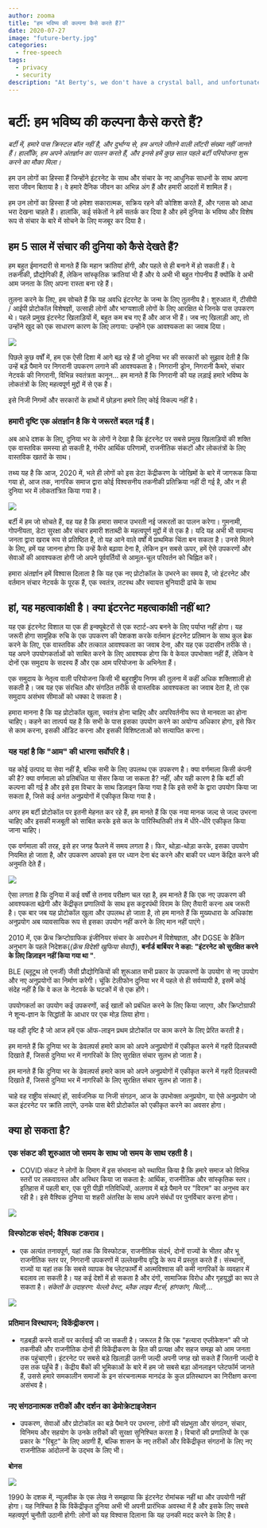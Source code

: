 ```yaml
---
author: zooma
title: "हम भविष्य की कल्पना कैसे करते हैं?"
date: 2020-07-27
image: "future-berty.jpg"
categories:
  - free-speech
tags:
  - privacy
  - security
description: "At Berty's, we don't have a crystal ball, and unfortunately, we don't know the next winning lottery numbers. However, we do follow our intuitions, and these led us a few years ago to start the Berty project."
---
```


# बर्टी: हम भविष्य की कल्पना कैसे करते हैं?

*बर्टी में, हमारे पास क्रिस्टल बॉल नहीं है, और दुर्भाग्य से, हम अगले जीतने वाली लॉटरी संख्या नहीं जानते हैं। हालाँकि, हम अपने अंतर्ज्ञान का पालन करते हैं, और इनसे हमें कुछ साल पहले बर्टी परियोजना शुरू करने का मौका मिला।*

हम उन लोगों का हिस्सा हैं जिन्होंने इंटरनेट के साथ और संचार के नए आधुनिक साधनों के साथ अपना सारा जीवन बिताया है। वे हमारे दैनिक जीवन का अभिन्न अंग हैं और हमारी आदतों में शामिल हैं।

हम उन लोगों का हिस्सा हैं जो हमेशा सकारात्मक, सक्रिय रहने की कोशिश करते हैं, और ग्लास को आधा भरा देखना चाहते हैं। हालांकि, कई संकेतों ने हमें सतर्क कर दिया है और हमें दुनिया के भविष्य और विशेष रूप से संचार के बारे में सोचने के लिए मजबूर कर दिया है।


## हम 5 साल में संचार की दुनिया को कैसे देखते हैं?
हम बहुत ईमानदारी से मानते हैं कि महान क्रांतियां होंगी, और पहले से ही बनाने में हो सकती हैं। वे तकनीकी, प्रौद्योगिकी हैं, लेकिन सांस्कृतिक क्रांतियां भी हैं और ये अभी भी बहुत गोपनीय हैं क्योंकि वे अभी आम जनता के लिए अपना रास्ता बना रहे हैं।

तुलना करने के लिए, हम सोचते हैं कि यह अवधि इंटरनेट के जन्म के लिए तुलनीय है। शुरुआत में, टीसीपी / आईपी प्रोटोकॉल विशेषज्ञों, उत्साही लोगों और भाग्यशाली लोगों के लिए आरक्षित थे जिनके पास उपकरण थे। पहले प्रमुख इंटरनेट खिलाड़ियों में, बहुत कम बच गए हैं और आज भी हैं।  जब नए खिलाड़ी आए, तो उन्होंने खुद को एक साधारण कारण के लिए लगाया: उन्होंने एक आवश्यकता का जवाब दिया।

![](https://i.imgur.com/cgqbLJA.jpg)

पिछले कुछ वर्षों में, हम एक ऐसी दिशा में आगे बढ़ रहे हैं जो दुनिया भर की सरकारों को सुझाव देती है कि उन्हें बड़े पैमाने पर निगरानी उपकरण लगाने की आवश्यकता है। निगरानी ड्रोन, निगरानी कैमरे, संचार नेटवर्क की निगरानी, ​​विभिन्न स्वतंत्रता कानून... हम मानते हैं कि निगरानी की यह लड़ाई हमारे भविष्य के लोकतंत्रों के लिए महत्वपूर्ण मुद्दों में से एक है।

इसे निजी निगमों और सरकारों के हाथों में छोड़ना हमारे लिए कोई विकल्प नहीं है।




### हमारी दृष्टि एक अंतर्ज्ञान है कि ये जरूरतें बदल गई हैं।
अब आधे दशक के लिए, दुनिया भर के लोगों ने देखा है कि इंटरनेट पर सबसे प्रमुख खिलाड़ियों की शक्ति एक वास्तविक समस्या हो सकती है, गंभीर आर्थिक परिणामों, राजनीतिक संकटों और लोकतंत्रों के लिए वास्तविक खतरों के साथ।

तथ्य यह है कि आज, 2020 में, भले ही लोगों को इस डेटा केंद्रीकरण के जोखिमों के बारे में जागरूक किया गया हो, आज तक, नागरिक समाज द्वारा कोई विश्वसनीय तकनीकी प्रतिक्रिया नहीं दी गई है, और न ही दुनिया भर में लोकतांत्रित किया गया है।

![](https://i.imgur.com/cy8Aw0P.jpg)


बर्टी में हम जो सोचते हैं, वह यह है कि हमारा समाज उभरती नई जरूरतों का पालन करेगा। गुमनामी, गोपनीयता, डेटा सुरक्षा और संचार हमारी शताब्दी के महत्वपूर्ण मुद्दों में से एक है। यदि यह अभी भी सामान्य जनता द्वारा खराब रूप से प्रतिष्ठित है, तो यह आने वाले वर्षों में प्राथमिक चिंता बन सकता है। उनसे मिलने के लिए, हमें यह जानना होगा कि उन्हें कैसे बढ़ावा देना है, लेकिन इन सबसे ऊपर, हमें ऐसे उपकरणों और सेवाओं की आवश्यकता होगी जो अपने पूर्ववर्तियों से आमूल-चूल परिवर्तन को चिह्नित करें।

हमारा अंतर्ज्ञान हमें विश्वास दिलाता है कि यह एक नए प्रोटोकॉल के उभरने का समय है, जो इंटरनेट और वर्तमान संचार नेटवर्क के पूरक हैं, एक स्वतंत्र, तटस्थ और स्वायत्त बुनियादी ढांचे के साथ

## हां, यह महत्वाकांक्षी है। क्या इंटरनेट महत्वाकांक्षी नहीं था?

यह एक इंटरनेट विशाल या एक ही इन्क्यूबेटरों से एक स्टार्ट-अप बनने के लिए पर्याप्त नहीं होगा। यह जरूरी होगा सामूहिक रुचि के एक उपकरण की पेशकश करके वर्तमान इंटरनेट प्रतिमान के साथ कुल ब्रेक करने के लिए, एक वास्तविक और तत्काल आवश्यकता का जवाब देना, और यह एक उदासीन तरीके से। यह अपने उपयोगकर्ताओं को साबित करने के लिए आवश्यक होगा कि वे केवल उपभोक्ता नहीं हैं, लेकिन वे दोनों एक समुदाय के सदस्य हैं और एक आम परियोजना के अभिनेता हैं।

एक समुदाय के नेतृत्व वाली परियोजना किसी भी बहुराष्ट्रीय निगम की तुलना में कहीं अधिक शक्तिशाली हो सकती है। जब यह एक संरचित और संगठित तरीके से वास्तविक आवश्यकता का जवाब देता है, तो एक समुदाय असंभव सीमाओं को धक्का दे सकता है।

हमारा मानना ​​है कि यह प्रोटोकॉल खुला, स्वतंत्र होना चाहिए और अपरिवर्तनीय रूप से मानवता का होना चाहिए। कहने का तात्पर्य यह है कि सभी के पास इसका उपयोग करने का अयोग्य अधिकार होगा, इसे फिर से काम करना, इसकी ऑडिट करना और इसकी विशिष्टताओं को सत्यापित करना।

### यह यहां है कि "आम" की धारणा सर्वोपरि है।
यह कोई उत्पाद या सेवा नहीं है, बल्कि सभी के लिए उपलब्ध एक उपकरण है। क्या वर्णमाला किसी कंपनी की है? क्या वर्णमाला को प्रतिबंधित या सेंसर किया जा सकता है? नहीं, और यही कारण है कि बर्टी की कल्पना की गई है और इसे इस विचार के साथ डिज़ाइन किया गया है कि इसे सभी के द्वारा उपयोग किया जा सकता है, जिसे कई अनंत अनुप्रयोगों में एकीकृत किया गया है।

अगर हम बर्टी प्रोटोकॉल पर इतनी मेहनत कर रहे हैं, हम मानते हैं कि एक नया मानक जल्द से जल्द उभरना चाहिए और इसकी मजबूती को साबित करके इसे कल के पारिस्थितिकी तंत्र में धीरे-धीरे एकीकृत किया जाना चाहिए।

एक वर्णमाला की तरह, इसे हर जगह फैलने में समय लगता है। फिर, थोड़ा-थोड़ा करके, इसका उपयोग नियमित हो जाता है, और उपकरण आपको इस पर ध्यान देना बंद करने और बाकी पर ध्यान केंद्रित करने की अनुमति देते हैं।

![](https://i.imgur.com/BdcsgKG.jpg)


ऐसा लगता है कि दुनिया में कई वर्षों से तनाव परीक्षण चल रहा है, हम मानते हैं कि एक नए उपकरण की आवश्यकता बढ़ेगी और केंद्रीकृत प्रणालियों के साथ इस कट्टरपंथी विराम के लिए तैयारी करना अब जरूरी है। एक बार जब यह प्रोटोकॉल खुला और उपलब्ध हो जाता है, तो हम मानते हैं कि मुख्यधारा के अधिकांश अनुप्रयोग अब व्यावसायिक रूप से इसका उपयोग नहीं करने के लिए मान नहीं पाएंगे।

2010 में, एक फ्रेंच क्रिप्टोग्राफिक इंजीनियर संचार के अवरोधन में विशेषज्ञता, और DGSE के हैकिंग अनुभाग के पहले निदेशक(*(फ्रेंच विदेशी खुफिया सेवाएँ)*), **बर्नार्ड बार्बियर ने कहा: "इंटरनेट को सुरक्षित करने के लिए डिज़ाइन नहीं किया गया था "**.



BLE (ब्लूटूथ लो एनर्जी) जैसी प्रौद्योगिकियों की शुरूआत सभी प्रकार के उपकरणों के उपयोग से नए उपयोग और नए अनुप्रयोगों का निर्माण करेगी। चूंकि टेलीफोन दुनिया भर में पहले से ही सर्वव्यापी है, इसमें कोई संदेह नहीं है कि वे कल के नेटवर्क के घटकों में से एक होंगे।

उपयोगकर्ता का उपयोग कई उपकरणों, कई खातों को प्रबंधित करने के लिए किया जाएगा, और क्रिप्टोग्राफी ने शून्य-ज्ञान के सिद्धांतों के आधार पर एक मोड़ लिया होगा।

यह वही दृष्टि है जो आज हमें एक ऑफ-लाइन प्रथम प्रोटोकॉल पर काम करने के लिए प्रेरित करती है।

हम मानते हैं कि दुनिया भर के डेवलपर्स हमारे काम को अपने अनुप्रयोगों में एकीकृत करने में गहरी दिलचस्पी दिखाते हैं, जिससे दुनिया भर में नागरिकों के लिए सुरक्षित संचार सुलभ हो जाता है।

 हम मानते हैं कि दुनिया भर के डेवलपर्स हमारे काम को अपने अनुप्रयोगों में एकीकृत करने में गहरी दिलचस्पी दिखाते हैं, जिससे दुनिया भर में नागरिकों के लिए सुरक्षित संचार सुलभ हो जाता है।

चाहे वह राष्ट्रीय संस्थाएं हों, सार्वजनिक या निजी संगठन, आज के उपभोक्ता अनुप्रयोग, या ऐसे अनुप्रयोग जो कल इंटरनेट पर क्रांति लाएंगे, उनके पास बेरी प्रोटोकॉल को एकीकृत करने का अवसर होगा।




## क्या हो सकता है?

### एक संकट की शुरुआत जो समय के साथ जो समय के साथ रहती है।
- COVID संकट ने लोगों के दिमाग में इस संभावना को स्थापित किया है कि हमारे समाज को विभिन्न स्तरों पर लकवाग्रस्त और अस्थिर किया जा सकता है: आर्थिक, राजनीतिक और सांस्कृतिक स्तर।  इतिहास में पहली बार, एक पूरी पीढ़ी गतिविधियों, अलगाव में बड़े पैमाने पर "विराम" का अनुभव कर रही है। इसे वैश्विक दुनिया या शहरी अंतरिक्ष के साथ अपने संबंधों पर पुनर्विचार करना होगा।

![](https://i.imgur.com/tP2lm76.jpg)


### विस्फोटक संदर्भ; वैश्विक टकराव।
- एक अत्यंत तनावपूर्ण, यहां तक ​​कि विस्फोटक, राजनीतिक संदर्भ, दोनों राज्यों के भीतर और भू राजनीतिक स्तर पर, निगरानी उपकरणों में उल्लेखनीय वृद्धि के रूप में प्रस्तुत करते हैं। संस्थानों, राज्यों या यहां तक ​​कि सबसे व्यापक वेब प्लेटफार्मों में आत्मविश्वास की कमी नागरिकों के व्यवहार में बदलाव ला सकती है। यह कई देशों में हो सकता है और दंगों, सामाजिक विरोध और गृहयुद्धों का रूप ले सकता है। _संकेतों के उदाहरण: येल्लो वेस्ट, ब्लैक लाइव मैटर्स, हांगकांग, चिली,..._

![](https://i.imgur.com/ufI2b9W.jpg)

### प्रतिमान विस्थापन; विकेंद्रीकरण।
- गड़बड़ी करने वालों पर कार्रवाई की जा सकती है।  जरूरत है कि एक "हत्यारा एप्लीकेशन" की जो तकनीकी और राजनीतिक दोनों ही विकेंद्रीकरण के हित की प्रत्यक्ष और सहज समझ को आम जनता तक पहुंचाएगी। इंटरनेट पर सबसे बड़े खिलाड़ी उतनी जल्दी अपनी जगह खो सकते हैं जितनी जल्दी वे उस तक पहुँचे हैं। केंद्रीय बैंकों की भूमिकाओं के बारे में हम जो सबसे बड़ा ऑनलाइन प्लेटफॉर्म जानते हैं, उससे हमारे समकालीन समाजों के इन संरचनात्मक मानदंड के कुल प्रतिस्थापन का निरीक्षण करना असंभव है।

### नए संगठनात्मक तरीकों और दर्शन का डेमोक्रेटाइजेशन
- उपकरण, सेवाओं और प्रोटोकॉल का बड़े पैमाने पर उभरना, लोगों की संप्रभुता और संगठन, संचार, विनिमय और सहयोग के उनके तरीकों की सुरक्षा सुनिश्चित करता है। विचारों की प्रणालियों के एक प्रकार के "रिबूट" के लिए अग्रणी हैं, बल्कि शासन के नए तरीकों और विकेंद्रीकृत संगठनों के लिए नए राजनीतिक आंदोलनों के उद्भव के लिए भी।

**बोनस**

![](https://i.imgur.com/vxzcfWM.jpg)

1990 के दशक में, न्यूज़वीक के एक लेख ने समझाया कि इंटरनेट रोमांचक नहीं था और उपयोगी नहीं होगा। यह निश्चित है कि विकेंद्रीकृत दुनिया अभी भी अपनी प्रारंभिक अवस्था में है और इसके लिए सबसे महत्वपूर्ण चुनौती उठानी होगी: लोगों को यह विश्वास दिलाना कि यह उनकी मदद करने के लिए है।
